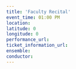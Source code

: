 ```yaml
---
title: 'Faculty Recital'
event_time: 01:00 PM
location: 
latitude: 0
longitude: 0
performance_url: 
ticket_information_url: 
ensemble: 
conductor: 
---
```

